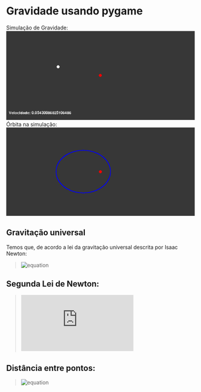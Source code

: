 # Gravidade usando pygame
Simulação de Gravidade:
![img0](version_0/images/img0.png)
Órbita na simulação:
![img1](version_0/images/orbita.png)
## Gravitação universal
Temos que, de acordo a lei da gravitação universal descrita por Isaac Newton: 
>![equation](https://latex.codecogs.com/gif.latex?F&space;=&space;\frac{G&space;mM}{d^{2}})
## Segunda Lei de Newton:
>![equation](https://latex.codecogs.com/gif.latex?F&space;=&space;ma)
## Distância entre pontos:
>![equation](https://latex.codecogs.com/gif.latex?d&space;=&space;\sqrt{(x&space;-&space;x_{0})^{2}&space;&plus;&space;(y&space;-&space;y_{0})^{2}})


